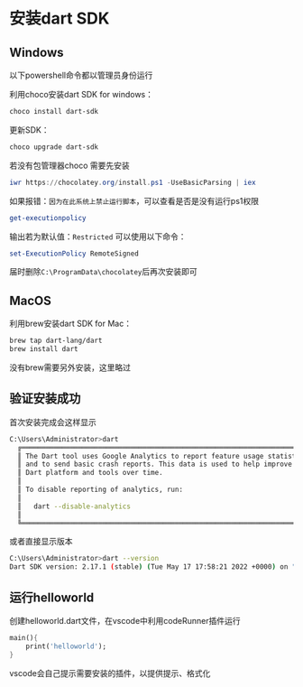 # 安装dart SDK

## Windows

以下powershell命令都以管理员身份运行

利用choco安装dart SDK for windows：
```powershell
choco install dart-sdk
```
更新SDK：
```powershell
choco upgrade dart-sdk
```

若没有包管理器choco 需要先安装

```powershell
iwr https://chocolatey.org/install.ps1 -UseBasicParsing | iex
```

如果报错：`因为在此系统上禁止运行脚本`，可以查看是否是没有运行ps1权限

```powershell
get-executionpolicy
```

输出若为默认值：`Restricted` 可以使用以下命令：

```powershell
set-ExecutionPolicy RemoteSigned
```

届时删除`C:\ProgramData\chocolatey`后再次安装即可




## MacOS

利用brew安装dart SDK for Mac：

```bash
brew tap dart-lang/dart
brew install dart
```
没有brew需要另外安装，这里略过


## 验证安装成功

首次安装完成会这样显示

```bash
C:\Users\Administrator>dart
  ╔════════════════════════════════════════════════════════════════════════╗
  ║ The Dart tool uses Google Analytics to report feature usage statistics ║
  ║ and to send basic crash reports. This data is used to help improve the ║
  ║ Dart platform and tools over time.                                     ║
  ║                                                                        ║
  ║ To disable reporting of analytics, run:                                ║
  ║                                                                        ║
  ║   dart --disable-analytics                                             ║
  ║                                                                        ║
  ╚════════════════════════════════════════════════════════════════════════╝
```

或者直接显示版本

```bash
C:\Users\Administrator>dart --version
Dart SDK version: 2.17.1 (stable) (Tue May 17 17:58:21 2022 +0000) on "windows_x64"
```

## 运行helloworld

创建helloworld.dart文件，在vscode中利用codeRunner插件运行

```dart
main(){
    print('helloworld');
}
```

vscode会自己提示需要安装的插件，以提供提示、格式化

